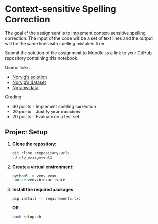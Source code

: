 # Context-sensitive Spelling Correction

The goal of the assignment is to implement context-sensitive spelling correction. The input of the code will be a set of text lines and the output will be the same lines with spelling mistakes fixed.

Submit the solution of the assignment to Moodle as a link to your GitHub repository containing this notebook.

Useful links:
- [Norvig's solution](https://norvig.com/spell-correct.html)
- [Norvig's dataset](https://norvig.com/big.txt)
- [Ngrams data](https://www.ngrams.info/download_coca.asp)

Grading:
- 60 points - Implement spelling correction
- 20 points - Justify your decisions
- 20 points - Evaluate on a test set

## Project Setup

1. **Clone the repository:**
   ```sh
   git clone <repository-url>
   cd nlp_assignment1
   ```

2. **Create a virtual environment:**
   ```sh
   python3 -m venv venv
   source venv/bin/activate
   ```
3. **Install the required packages**
   ```sh
   pip install -r requirements.txt
   ```

   **OR** 

   ```sh
   bash setup.sh
   ```